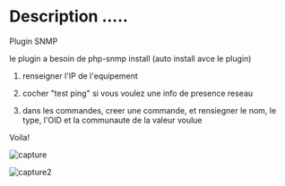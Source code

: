 Description .....
===


Plugin SNMP


le plugin a besoin de php-snmp install (auto install avce le plugin)

1) renseigner l'IP de l'equipement

2) cocher "test ping" si vous voulez une info de presence reseau

3) dans les commandes, creer une commande, et rensiegner le nom, le type, l'OID et la communaute de la valeur voulue

Voila!

![capture](https://linuxnico.github.io/pluginSNMP/fr_FR/capture2.png)
   
![capture2](https://linuxnico.github.io/pluginSNMP/fr_FR/Capture.JPG)
